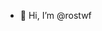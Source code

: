 - 👋 Hi, I’m @rostwf
<!---
- 👀 I’m interested in ...
- 🌱 I’m currently learning ...
- 💞️ I’m looking to collaborate on ...
- 📫 How to reach me ...
--->

<!---
rostwf/rostwf is a ✨ special ✨ repository because its `README.md` (this file) appears on your GitHub profile.
You can click the Preview link to take a look at your changes.
--->
